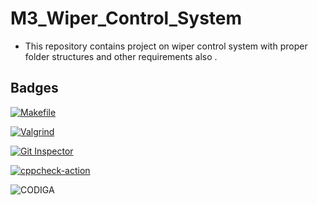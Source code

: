 # M3_Wiper_Control_System
- This repository contains project on wiper control system with proper folder structures and other requirements also .
## Badges
[![Makefile](https://github.com/ROHITVARSHNEY1122/M3_Wiper_Control_System/actions/workflows/Makefile.yml/badge.svg)](https://github.com/ROHITVARSHNEY1122/M3_Wiper_Control_System/actions/workflows/Makefile.yml)

[![Valgrind](https://github.com/ROHITVARSHNEY1122/M3_Wiper_Control_System/actions/workflows/Valgrind.yml/badge.svg)](https://github.com/ROHITVARSHNEY1122/M3_Wiper_Control_System/actions/workflows/Valgrind.yml)

[![Git Inspector](https://github.com/ROHITVARSHNEY1122/M3_Wiper_Control_System/actions/workflows/gitinspector.yml/badge.svg)](https://github.com/ROHITVARSHNEY1122/M3_Wiper_Control_System/actions/workflows/gitinspector.yml)

[![cppcheck-action](https://github.com/ROHITVARSHNEY1122/M3_Wiper_Control_System/actions/workflows/cppcheck.yml/badge.svg)](https://github.com/ROHITVARSHNEY1122/M3_Wiper_Control_System/actions/workflows/cppcheck.yml)

![CODIGA](https://api.codiga.io/project/33357/score/svg)
